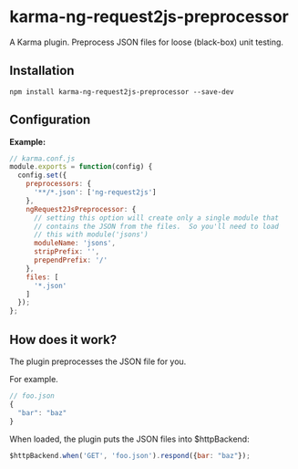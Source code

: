 karma-ng-request2js-preprocessor
================================

A Karma plugin. Preprocess JSON files for loose (black-box) unit testing.

## Installation

```
npm install karma-ng-request2js-preprocessor --save-dev
```

## Configuration

**Example:**
```js
// karma.conf.js
module.exports = function(config) {
  config.set({
    preprocessors: {
      '**/*.json': ['ng-request2js']
    },
    ngRequest2JsPreprocessor: {
      // setting this option will create only a single module that
      // contains the JSON from the files.  So you'll need to load
      // this with module('jsons')
      moduleName: 'jsons',
      stripPrefix: '',
      prependPrefix: '/'
    },
    files: [
      '*.json'
    ]
  });
};
```

## How does it work?

The plugin preprocesses the JSON file for you.

For example.
```js
// foo.json
{
  "bar": "baz"
}
```
When loaded, the plugin puts the JSON files into $httpBackend:

```js
$httpBackend.when('GET', 'foo.json').respond({bar: "baz"});
```
